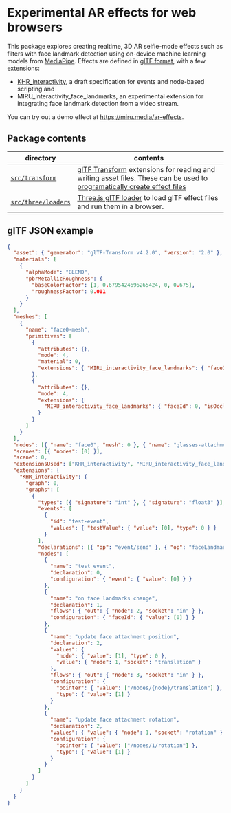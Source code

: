 # Experimental AR effects for web browsers

This package explores creating realtime, 3D AR selfie-mode effects such as filters with face landmark detection using on-device machine learning models from [MediaPipe](https://ai.google.dev/edge/mediapipe/solutions/guide). Effects are defined in [glTF format](https://www.khronos.org/gltf/), with a few extensions:

- [KHR_interactivity](https://github.com/KhronosGroup/glTF/blob/interactivity/extensions/2.0/Khronos/KHR_interactivity/Specification.adoc), a draft specification for events and node-based scripting and
- MIRU_interactivity_face_landmarks, an experimental extension for integrating face landmark detection from a video stream.

You can try out a demo effect at <https://miru.media/ar-effects>.

## Package contents

| directory                                  | contents                                                                                                                                                                                            |
| ------------------------------------------ | --------------------------------------------------------------------------------------------------------------------------------------------------------------------------------------------------- |
| [`src/transform`](./src/transform)         | [glTF Transform](https://gltf-transform.dev/) extensions for reading and writing asset files. These can be used to [programatically create effect files](../../docs/ar-effects-demo/sample-gltf.ts) |
| [`src/three/loaders`](./src/three/loaders) | [Three.js glTF loader](https://threejs.org/docs/#examples/en/loaders/GLTFLoader) to load glTF effect files and run them in a browser.                                                               |

## glTF JSON example

```json
{
  "asset": { "generator": "glTF-Transform v4.2.0", "version": "2.0" },
  "materials": [
    {
      "alphaMode": "BLEND",
      "pbrMetallicRoughness": {
        "baseColorFactor": [1, 0.6795424696265424, 0, 0.675],
        "roughnessFactor": 0.001
      }
    }
  ],
  "meshes": [
    {
      "name": "face0-mesh",
      "primitives": [
        {
          "attributes": {},
          "mode": 4,
          "material": 0,
          "extensions": { "MIRU_interactivity_face_landmarks": { "faceId": 0 } }
        },
        {
          "attributes": {},
          "mode": 4,
          "extensions": {
            "MIRU_interactivity_face_landmarks": { "faceId": 0, "isOccluder": true }
          }
        }
      ]
    }
  ],
  "nodes": [{ "name": "face0", "mesh": 0 }, { "name": "glasses-attachment" }],
  "scenes": [{ "nodes": [0] }],
  "scene": 0,
  "extensionsUsed": ["KHR_interactivity", "MIRU_interactivity_face_landmarks"],
  "extensions": {
    "KHR_interactivity": {
      "graph": 0,
      "graphs": [
        {
          "types": [{ "signature": "int" }, { "signature": "float3" }],
          "events": [
            {
              "id": "test-event",
              "values": { "testValue": { "value": [0], "type": 0 } }
            }
          ],
          "declarations": [{ "op": "event/send" }, { "op": "faceLandmarks/change" }, { "op": "pointer/set" }],
          "nodes": [
            {
              "name": "test event",
              "declaration": 0,
              "configuration": { "event": { "value": [0] } }
            },
            {
              "name": "on face landmarks change",
              "declaration": 1,
              "flows": { "out": { "node": 2, "socket": "in" } },
              "configuration": { "faceId": { "value": [0] } }
            },
            {
              "name": "update face attachment position",
              "declaration": 2,
              "values": {
                "node": { "value": [1], "type": 0 },
                "value": { "node": 1, "socket": "translation" }
              },
              "flows": { "out": { "node": 3, "socket": "in" } },
              "configuration": {
                "pointer": { "value": ["/nodes/{node}/translation"] },
                "type": { "value": [1] }
              }
            },
            {
              "name": "update face attachment rotation",
              "declaration": 2,
              "values": { "value": { "node": 1, "socket": "rotation" } },
              "configuration": {
                "pointer": { "value": ["/nodes/1/rotation"] },
                "type": { "value": [1] }
              }
            }
          ]
        }
      ]
    }
  }
}
```
